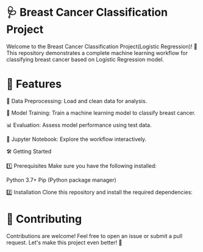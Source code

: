 # 🩺 Breast Cancer Classification Project
Welcome to the Breast Cancer Classification Project(Logistic Regression)! 🚀 This repository demonstrates a complete machine learning workflow for classifying breast cancer based on Logistic Regression model.

# 🎯 Features
📂 Data Preprocessing: Load and clean data for analysis.

🤖 Model Training: Train a machine learning model to classify breast cancer.

📊 Evaluation: Assess model performance using test data.

📓 Jupyter Notebook: Explore the workflow interactively.

🛠️ Getting Started

1️⃣ Prerequisites
Make sure you have the following installed:

Python 3.7+
Pip (Python package manager)

2️⃣ Installation
Clone this repository and install the required dependencies:

# 🤝 Contributing
Contributions are welcome! Feel free to open an issue or submit a pull request. Let's make this project even better! 🌟
